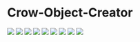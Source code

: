 # Crow-Object-Creator


![](https://github.com/ManTreeJoe/Crow-Object-Creator/blob/main/misc/P1%20–%20Object-Based%20Programming%20Concepts-2.png)
![](https://github.com/ManTreeJoe/Crow-Object-Creator/blob/main/misc/P1%20–%20Object-Based%20Programming%20Concepts-2.png)
![](https://github.com/ManTreeJoe/Crow-Object-Creator/blob/main/misc/P1%20–%20Object-Based%20Programming%20Concepts-3.png)
![](https://github.com/ManTreeJoe/Crow-Object-Creator/blob/main/misc/P1%20–%20Object-Based%20Programming%20Concepts-4.png)
![](https://github.com/ManTreeJoe/Crow-Object-Creator/blob/main/misc/P1%20–%20Object-Based%20Programming%20Concepts-5.png)
![](https://github.com/ManTreeJoe/Crow-Object-Creator/blob/main/misc/P1%20–%20Object-Based%20Programming%20Concepts-6.png)
![](https://github.com/ManTreeJoe/Crow-Object-Creator/blob/main/misc/P1%20–%20Object-Based%20Programming%20Concepts-7.png)
![](https://github.com/ManTreeJoe/Crow-Object-Creator/blob/main/misc/P1%20–%20Object-Based%20Programming%20Concepts-8.png)
![](https://github.com/ManTreeJoe/Crow-Object-Creator/blob/main/misc/P1%20–%20Object-Based%20Programming%20Concepts-9.png)
